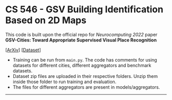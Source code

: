 # CS 546 - GSV Building Identification Based on 2D Maps

This code is built upon the official repo for *Neurocomputing 2022* paper **GSV-Cities: Toward Appropriate Supervised Visual Place Recognition**

[[ArXiv](https://arxiv.org/abs/2210.10239)] [[Dataset](https://www.kaggle.com/datasets/amaralibey/gsv-cities)]

* Training can be run from `main.py`. The code has comments for using datasets for different cities, different aggregators and benchmark datasets.
* Dataset zip files are uploaded in their respective folders. Unzip them inside those folder to run training and evaluation.
* The files for different aggregators are present in models/aggregators. 
---
